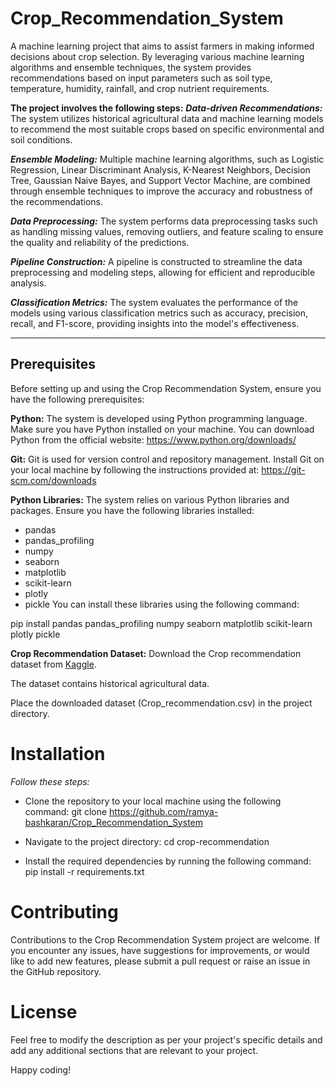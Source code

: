 # Crop_Recommendation_System
 A machine learning project that aims to assist farmers in making informed decisions about crop selection. By leveraging various machine learning algorithms and ensemble techniques, the system provides recommendations based on input parameters such as soil type, temperature, humidity, rainfall, and crop nutrient requirements.
 
**The project involves the following steps:**
***Data-driven Recommendations:*** The system utilizes historical agricultural data and machine learning models to recommend the most suitable crops based on specific environmental and soil conditions.

***Ensemble Modeling:*** Multiple machine learning algorithms, such as Logistic Regression, Linear Discriminant Analysis, K-Nearest Neighbors, Decision Tree, Gaussian Naive Bayes, and Support Vector Machine, are combined through ensemble techniques to improve the accuracy and robustness of the recommendations.

***Data Preprocessing:*** The system performs data preprocessing tasks such as handling missing values, removing outliers, and feature scaling to ensure the quality and reliability of the predictions.

***Pipeline Construction:*** A pipeline is constructed to streamline the data preprocessing and modeling steps, allowing for efficient and reproducible analysis.

***Classification Metrics:*** The system evaluates the performance of the models using various classification metrics such as accuracy, precision, recall, and F1-score, providing insights into the model's effectiveness.

********************************************************************************************************************************************************************

## Prerequisites

Before setting up and using the Crop Recommendation System, ensure you have the following prerequisites:

**Python:** The system is developed using Python programming language. Make sure you have Python installed on your machine. You can download Python from the official website: https://www.python.org/downloads/

**Git:** Git is used for version control and repository management. Install Git on your local machine by following the instructions provided at: https://git-scm.com/downloads

**Python Libraries:** The system relies on various Python libraries and packages. Ensure you have the following libraries installed:

- pandas
- pandas_profiling
- numpy
- seaborn
- matplotlib
- scikit-learn
- plotly
- pickle
You can install these libraries using the following command:

pip install pandas pandas_profiling numpy seaborn matplotlib scikit-learn plotly pickle

**Crop Recommendation Dataset:** Download the Crop recommendation dataset from [Kaggle](https://www.kaggle.com/datasets/atharvaingle/crop-recommendation-dataset). 

The dataset contains historical agricultural data. 

Place the downloaded dataset (Crop_recommendation.csv) in the project directory.

# Installation
 *Follow these steps:*
 
- Clone the repository to your local machine using the following command:
git clone https://github.com/ramya-bashkaran/Crop_Recommendation_System

- Navigate to the project directory:
cd crop-recommendation

- Install the required dependencies by running the following command:
pip install -r requirements.txt

# Contributing
Contributions to the Crop Recommendation System project are welcome. If you encounter any issues, have suggestions for improvements, or would like to add new features, please submit a pull request or raise an issue in the GitHub repository.

# License
Feel free to modify the description as per your project's specific details and add any additional sections that are relevant to your project.

Happy coding!
